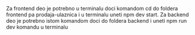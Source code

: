Za frontend deo je potrebno u terminalu doci komandom cd do foldera frontend pa prodaja-ulaznica i u terminalu uneti npm dev start.
Za backend deo je potrebno istom komandom doci do foldera backend i uneti npm run dev komandu u terminalu